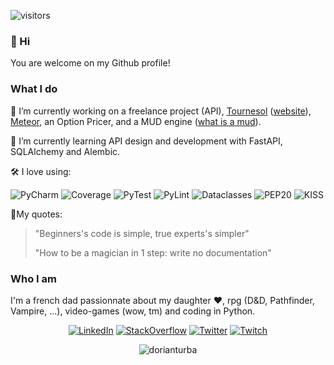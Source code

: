   
![visitors](https://visitor-badge.glitch.me/badge?page_id=Vikka&left_color=green&right_color=red)

### 👋 Hi

You are welcome on my Github profile!

### What I do

🔭 I’m currently working on 
a freelance project (API),
[Tournesol](https://github.com/tournesol-app/tournesol) ([website](https://tournesol.app/about)),
[Meteor](https://github.com/Vikka/Meteor), 
an Option Pricer, 
and a MUD engine ([what is a mud](https://en.wikipedia.org/wiki/MUD)).

🌱 I’m currently learning API design and development with FastAPI, SQLAlchemy and Alembic.

🛠️ I love using: 

<img alt="PyCharm" src="https://img.shields.io/badge/PyCharm-000000.svg?&style=flat-square&logo=PyCharm&logoColor=white" /> <img alt="Coverage" src="https://img.shields.io/badge/-Coverage-blue?&style=flat-square" /> <img alt="PyTest" src="https://img.shields.io/badge/-PyTest-blue?&style=flat-square" /> <img alt="PyLint" src="https://img.shields.io/badge/-PyLint-blue?&style=flat-square" /> <img alt="Dataclasses" src="https://img.shields.io/badge/-Dataclasses-green?&style=flat-square" /> <img alt="PEP20" src="https://img.shields.io/badge/-PEP20-green?&style=flat-square" /> <img alt="KISS" src="https://img.shields.io/badge/-KISS-green?&style=flat-square" />

🎤My quotes:
> "Beginners's code is simple, true experts's simpler"
> 
> "How to be a magician in 1 step: write no documentation"

### Who I am

I'm a french dad passionnate about my daughter ❤️, rpg (D&D, Pathfinder, Vampire, ...), video-games (wow, tm) and coding in Python.

<p align="center">
<a href="https://www.linkedin.com/in/dorian-turba/" target="_blank"><img alt="LinkedIn" src="https://img.shields.io/badge/linkedin-%230077B5.svg?&style=for-the-badge&logo=linkedin&logoColor=white" /></a>
<a href="https://stackoverflow.com/users/6251742/dorian-turba" target="_blank"><img alt="StackOverflow" src="https://img.shields.io/badge/-StackOverflow-orange?style=for-the-badge&logo=stack-overflow&logoColor=white" /></a>
<a href="https://img.shields.io/twitter/url?label=grenouille_py&style=social&url=https%3A%2F%2Ftwitter.com%2Fgrenouille_py" target="_blank"><img alt="Twitter" src="https://img.shields.io/badge/Twitter-1DA1F2?style=for-the-badge&logo=twitter&logoColor=white" /></a>
<a href="https://www.twitch.tv/le_pythonista_grenouille" target="_blank"><img alt="Twitch" src="https://img.shields.io/badge/Twitch-9146FF?style=for-the-badge&logo=twitch&logoColor=white" /></a>

<p align="center"> <img src="https://github-readme-stats.vercel.app/api?username=Vikka&count_private=true&show_icons=true&theme=noctis_minimus&hide_border=true" alt="dorianturba" />
